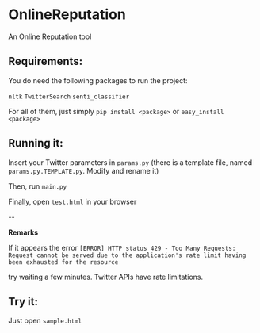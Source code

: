 OnlineReputation
================

An Online Reputation tool


Requirements:
--

You do need the following packages to run the project:

`nltk`
`TwitterSearch`
`senti_classifier`

For all of them, just simply `pip install <package>` or `easy_install <package>`



Running it:
--

Insert your Twitter parameters in `params.py` (there is a template file, named `params.py.TEMPLATE.py`. Modify and rename it)


Then, run `main.py`

Finally, open `test.html` in your browser


--


__Remarks__

If it appears the error
`[ERROR] HTTP status 429 - Too Many Requests: Request cannot be served due to the application's rate limit having been exhausted for the resource`

try waiting a few minutes. Twitter APIs have rate limitations.


Try it:
--
Just open `sample.html`